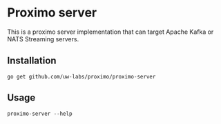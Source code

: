 # Proximo server

This is a proximo server implementation that can target Apache Kafka or NATS Streaming servers.

## Installation
```
go get github.com/uw-labs/proximo/proximo-server
```

## Usage
```
proximo-server --help
```
